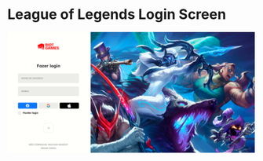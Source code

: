 # League of Legends Login Screen

![](https://raw.githubusercontent.com/rwdevv/login-screen-league-of-legends/main/images/screenshot.png)
